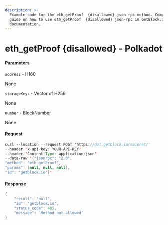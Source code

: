 ```yaml
---
description: >-
  Example code for the eth_getProof  {disallowed} json-rpc method. Сomplete
  guide on how to use eth_getProof  {disallowed} json-rpc in GetBlock.io Web3
  documentation.
---
```


# eth\_getProof {disallowed} - Polkadot

#### Parameters

`address` - H160

None

`storageKeys` - Vector of H256

None

`number` - BlockNumber

None

#### Request

```java
curl --location --request POST 'https://dot.getblock.io/mainnet/' 
--header 'x-api-key: YOUR-API-KEY' 
--header 'Content-Type: application/json' 
--data-raw '{"jsonrpc": "2.0",
"method": "eth_getProof",
"params": [null, null, null],
"id": "getblock.io"}'
```

#### Response

```java
{
    "result": "null",
    "id": "getblock.io",
    "status_code": 405,
    "message": "Method not allowed"
}
```
